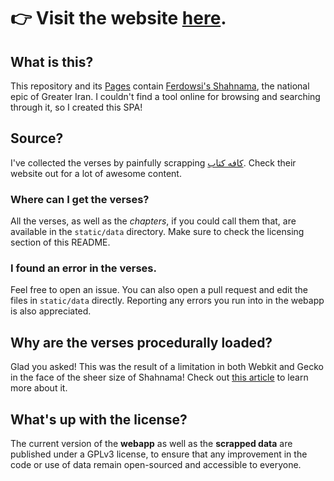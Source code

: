 # 👉 Visit the website [here](https://farahmand-m.github.io/shahnama/).

## What is this?

This repository and its [Pages](https://pages.github.com/) contain 
[Ferdowsi's Shahnama](https://en.wikipedia.org/wiki/Shahnameh), the national epic of Greater Iran. I couldn't find a 
tool online for browsing and searching through it, so I created this SPA!

## Source?

I've collected the verses by painfully scrapping [کافه کتاب](https://kaffeketab.ir/ferdowsi/). Check their website out 
for a lot of awesome content.

### Where can I get the verses?

All the verses, as well as the _chapters_, if you could call them that, are available in the `static/data` directory. 
Make sure to check the licensing section of this README.

### I found an error in the verses.

Feel free to open an issue. You can also open a pull request and edit the files in `static/data` directly. Reporting any
errors you run into in the webapp is also appreciated.

## Why are the verses procedurally loaded?

Glad you asked! This was the result of a limitation in both Webkit and Gecko in the face of the sheer size of Shahnama!
Check out 
[this article](https://mfarahmand.medium.com/chrome-and-firefox-both-chock-on-css-grid-42da0b7f3093#592b-cc92b7b30ae3) 
to learn more about it.

## What's up with the license?

The current version of the **webapp** as well as the **scrapped data** are published under a GPLv3 license, to ensure 
that any improvement in the code or use of data remain open-sourced and accessible to everyone.
